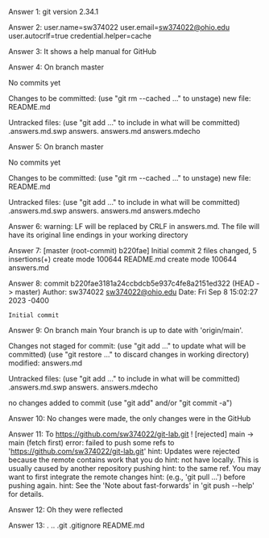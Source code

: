 Answer 1:
git version 2.34.1

Answer 2:
user.name=sw374022
user.email=sw374022@ohio.edu
user.autocrlf=true
credential.helper=cache

Answer 3:
It shows a help manual for GitHub

Answer 4:
On branch master

No commits yet

Changes to be committed:
  (use "git rm --cached <file>..." to unstage)
        new file:   README.md

Untracked files:
  (use "git add <file>..." to include in what will be committed)
        .answers.md.swp
        answers.
        answers.md
        answers.mdecho

Answer 5:
On branch master

No commits yet

Changes to be committed:
  (use "git rm --cached <file>..." to unstage)
        new file:   README.md

Untracked files:
  (use "git add <file>..." to include in what will be committed)
        .answers.md.swp
        answers.
        answers.md
        answers.mdecho

Answer 6:
warning: LF will be replaced by CRLF in answers.md.
The file will have its original line endings in your working directory

Answer 7:
[master (root-commit) b220fae] Initial commit
 2 files changed, 5 insertions(+)
 create mode 100644 README.md
 create mode 100644 answers.md

Answer 8:
commit b220fae3181a24ccbdcb5e937c4fe8a2151ed322 (HEAD -> master)
Author: sw374022 <sw374022@ohio.edu>
Date:   Fri Sep 8 15:02:27 2023 -0400

    Initial commit

Answer 9:
On branch main
Your branch is up to date with 'origin/main'.

Changes not staged for commit:
  (use "git add <file>..." to update what will be committed)
  (use "git restore <file>..." to discard changes in working directory)
        modified:   answers.md

Untracked files:
  (use "git add <file>..." to include in what will be committed)
        .answers.md.swp
        answers.
        answers.mdecho

no changes added to commit (use "git add" and/or "git commit -a")

Answer 10:
No changes were made, the only changes were in the GitHub

Answer 11:
To https://github.com/sw374022/git-lab.git
 ! [rejected]        main -> main (fetch first)
error: failed to push some refs to 'https://github.com/sw374022/git-lab.git'
hint: Updates were rejected because the remote contains work that you do
hint: not have locally. This is usually caused by another repository pushing
hint: to the same ref. You may want to first integrate the remote changes
hint: (e.g., 'git pull ...') before pushing again.
hint: See the 'Note about fast-forwards' in 'git push --help' for details.

Answer 12:
Oh they were reflected

Answer 13:
.  ..  .git  .gitignore  README.md
